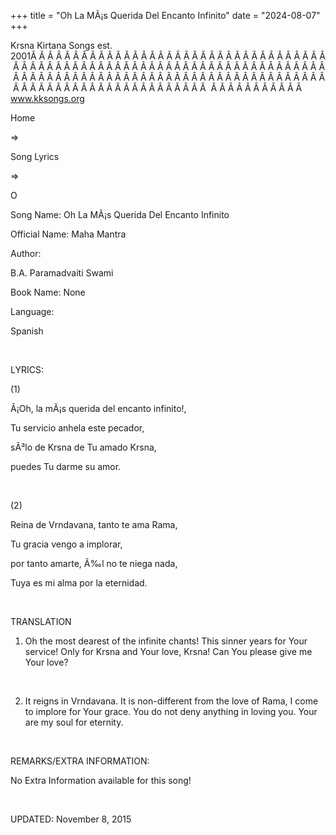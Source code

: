 +++ 
title = "Oh La MÃ¡s Querida Del Encanto Infinito"
date = "2024-08-07"
+++

Krsna Kirtana Songs est. 2001Â Â Â Â Â Â Â Â Â Â Â Â Â Â Â Â Â Â Â Â Â Â Â Â Â Â Â Â Â Â Â Â Â Â Â Â Â Â Â Â Â Â Â Â Â Â Â Â Â Â Â Â Â Â Â Â Â Â Â Â Â Â Â Â Â Â Â Â Â Â Â Â Â Â Â Â Â Â Â Â Â Â Â Â Â Â Â Â Â Â Â Â Â Â Â Â Â Â Â Â Â Â Â Â Â Â Â Â Â Â Â Â Â Â Â Â Â Â Â Â Â Â Â Â Â Â Â Â Â Â Â Â  Â Â Â Â Â Â Â Â Â Â Â  
www.kksongs.org








Home
 
⇒
 
Song Lyrics
 
⇒
 
O


Song
Name: Oh La MÃ¡s Querida Del Encanto Infinito


Official
Name: Maha Mantra


Author:

B.A. Paramadvaiti
Swami


Book
Name: None


Language:

Spanish


 


LYRICS:


(1)


Â¡Oh,
la mÃ¡s querida del encanto infinito!,


Tu
servicio anhela este pecador,


sÃ³lo
de Krsna de Tu amado Krsna,


puedes
Tu darme su amor.


 


(2)


Reina
de Vrndavana, tanto te ama Rama,


Tu
gracia vengo a implorar,


por
tanto amarte, Ã‰l no te niega nada,


Tuya
es mi alma por la eternidad.


 


TRANSLATION


1) Oh
the most dearest of the infinite chants! This sinner years for Your service!
Only for Krsna and Your love, Krsna! Can You please give me Your love?


 


2) It
reigns in Vrndavana. It is non-different from the love of Rama, I come to
implore for Your grace. You do not deny anything in loving you. Your are my
soul for eternity.


 


REMARKS/EXTRA
INFORMATION:


No
Extra Information available for this song!


 


UPDATED:
 November 8, 2015